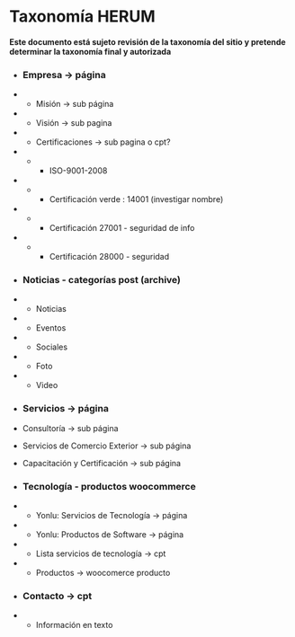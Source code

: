 # Taxonomía HERUM
#### Este documento está sujeto revisión de la taxonomía del sitio y pretende determinar la taxonomía final y autorizada

- ###	 Empresa -> página
- -	Misión ->	sub página
- - Visión ->	sub pagina
- - Certificaciones	-> sub pagina o cpt?
- - - ISO-9001-2008
- - - Certificación	verde	:	14001	(investigar	nombre)
- - - Certificación	27001	-	seguridad	de	info
- - - Certificación	28000	-	seguridad



- ### Noticias - categorías post (archive)
- - Noticias
- - Eventos
- - Sociales
- - Foto
- - Video


- ###	 Servicios -> página
- Consultoría -> sub página
- Servicios	de Comercio	Exterior -> sub página
- Capacitación	y	Certificación -> sub página


- ###	 Tecnología - productos woocommerce
- - Yonlu:	Servicios	de	Tecnología -> página
- - Yonlu:	Productos	de	Software -> página
- - Lista servicios de tecnología -> cpt
- - Productos -> woocomerce producto


- ### Contacto -> cpt
- - Información en texto
